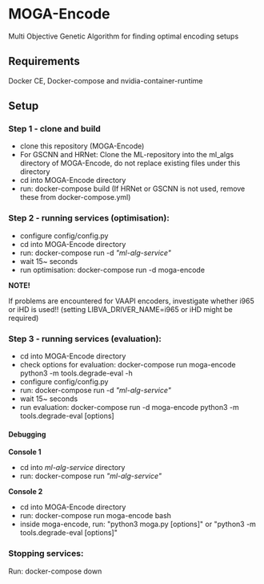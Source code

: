 # MOGA-Encode
Multi Objective Genetic Algorithm for finding optimal encoding setups

## Requirements
Docker CE, Docker-compose and nvidia-container-runtime

## Setup
### Step 1 - clone and build

- clone this repository (MOGA-Encode)
- For GSCNN and HRNet: Clone the ML-repository into the ml_algs directory of MOGA-Encode, do not replace existing files under this directory
- cd into MOGA-Encode directory
- run: docker-compose build (If HRNet or GSCNN is not used, remove these from docker-compose.yml)


### Step 2 - running services (optimisation):

- configure config/config.py
- cd into MOGA-Encode directory
- run: docker-compose run -d *"ml-alg-service"*
- wait 15~ seconds
- run optimisation: docker-compose run -d moga-encode

**NOTE!**

If problems are encountered for VAAPI encoders, investigate whether i965 or iHD is used!! (setting LIBVA_DRIVER_NAME=i965 or iHD might be required) 

### Step 3 - running services (evaluation):

- cd into MOGA-Encode directory
- check options for evaluation: docker-compose run moga-encode python3 -m tools.degrade-eval -h
- configure config/config.py
- run: docker-compose run -d *"ml-alg-service"*
- wait 15~ seconds
- run evaluation: docker-compose run -d moga-encode python3 -m tools.degrade-eval [options]


#### Debugging

**Console 1**

- cd into *ml-alg-service* directory
- run: docker-compose run *"ml-alg-service"*

**Console 2**

- cd into MOGA-Encode directory
- run: docker-compose run moga-encode bash
- inside moga-encode, run: "python3 moga.py [options]" or "python3 -m tools.degrade-eval [options]"


### Stopping services:

Run: docker-compose down
